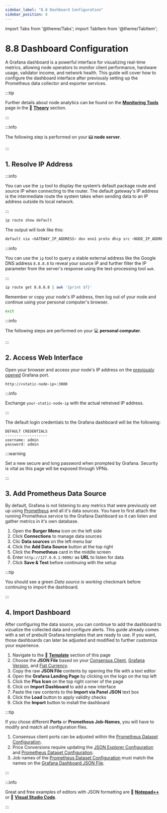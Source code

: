 ```yaml
---
sidebar_label: "8.8 Dashboard Configuration"
sidebar_position: 8
---
```


import Tabs from '@theme/Tabs';
import TabItem from '@theme/TabItem';

# 8.8 Dashboard Configuration

A Grafana dashboard is a powerful interface for visualizing real-time metrics, allowing node operators to monitor client performance, hardware usage, validator income, and network health. This guide will cover how to configure the dashboard interface after previously setting up the Prometheus data collector and exporter services.

:::tip

Further details about node analytics can be found on the [**Monitoring Tools**](/docs/theory/node-operation/monitoring-tools.md) page in the 🧠 [**Theory**](/docs/theory/preparations/node-specifications.md) section.

:::

:::info

The following step is performed on your 📟 **node server**.

:::

## 1. Resolve IP Address

<Tabs>
<TabItem value="local-ip" label="Local IP Check" default>

:::info

You can use the `ip` tool to display the system’s default package route and source IP when connecting to the router. The default gateway's IP address is the intermediate route the system takes when sending data to an IP address outside its local network.

:::

```sh
ip route show default
```

The output will look like this:

```sh
default via <GATEWAY_IP_ADDRESS> dev eno1 proto dhcp src <NODE_IP_ADDRESS> metric <ROUTING_WEIGHT>
```

</TabItem>
<TabItem value="public-ip" label="Public IP Check">

:::info

You can use the `ip` tool to query a stable external address like the Google DNS address `8.8.8.8` to reveal your source IP and further filter the IP parameter from the server's response using the text-processing tool `awk`.

:::

```sh
ip route get 8.8.8.8 | awk '{print $7}'
```

</TabItem>
</Tabs>

Remember or copy your node's IP address, then log out of your node and continue using your personal computer's browser.

```sh
exit
```

:::info

The following steps are performed on your 💻 **personal computer**.

:::

## 2. Access Web Interface

Open your browser and access your node's IP address on the [previously opened](/docs/guides/monitoring/port-configuration.md) Grafana port.

```text
http://<static-node-ip>:3000
```

:::info

Exchange `your-static-node-ip` with the actual retreived IP address.

:::

The default login credentials to the Grafana dashboard will be the following:

```text
DEFAULT CREDENTIALS
-------------------
username: admin
password: admin
```

:::warning

Set a new secure and long password when prompted by Grafana. Security is vital as this page will be exposed through VPNs.

:::

## 3. Add Prometheus Data Source

By default, Grafana is not listening to any metrics that were previously set up using [Prometheus](/docs/guides/monitoring/prometheus.md) and all it's data sources. You have to first attach the running Prometheus service to the Grafana Dashboard so it can listen and gather metrics in it's own database.

1. Open the **Burger Menu** icon on the left side
2. Click **Connections** to manage data sources
3. Clic **Data sources** on the left menu bar
4. Click the **Add Data Source** button at the top right
5. Click the **Prometheus** card in the middle screen
6. Enter `http://127.0.0.1:9090/` as **URL** to listen for data
7. Click **Save & Test** before continuing with the setup

:::tip

You should see a green _Data source is working_ checkmark before continuing to import the dashboard.

:::

## 4. Import Dashboard

<!--TODO: update all template links once template page is ready-->

After configuring the data source, you can continue to add the dashboard to vizualize the collected data and configure alerts. This guide already comes with a set of prebuilt Grafana templates that are ready to use. If you want, those dashboards can later be adjusted and modified to further customize your experience.

1. Navigate to the 📝 [**Template**](#) section of this page
2. Choose the **JSON File** based on your [Consensus Client](/docs/guides/monitoring/prometheus.md), [Grafana Version](/docs/guides/monitoring/grafana.md), and [Fiat Currency](/docs/guides/monitoring/json-exporter.md).
3. Copy the raw **JSON File** contents by opening the file with a text editor
4. Open the **Grafana Landing Page** by clicking on the logo on the top left
5. Click the **Plus Icon** on the top right corner of the page
6. Click on **Import Dashboard** to add a new interface
7. Paste the raw contents to the **Import via Panel JSON** text box
8. Click the **Load** button to apply validity checks
9. Click the **Import** button to install the dashboard

:::tip

If you chose different **Ports** or **Prometheus Job-Names**, you will have to modify and match all configuration files.

1. Consensus client ports can be adjusted within the [Prometheus Dataset Configuration](/docs/guides/monitoring/prometheus.md#3-dataset-configuration).
2. Price Conversions require updating the [JSON Explorer Configuration](/docs/guides/monitoring/json-exporter.md#3-price-configuration) and [Prometheus Dataset Configuration](/docs/guides/monitoring/prometheus.md#3-dataset-configuration).
3. Job names of the [Prometheus Dataset Configuration](/docs/guides/monitoring/prometheus.md#3-dataset-configuration) must match the names on the [Grafana Dashboard JSON File](#).

:::

:::info

Great and free examples of editors with JSON formatting are 🦎 [**Notepad++**](https://notepad-plus-plus.org/) or 🔹 [**Visual Studio Code**](https://code.visualstudio.com/).

:::
